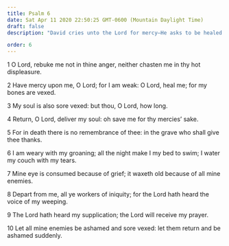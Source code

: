 ```yaml
---
title: Psalm 6
date: Sat Apr 11 2020 22:50:25 GMT-0600 (Mountain Daylight Time)
draft: false
description: "David cries unto the Lord for mercy—He asks to be healed and saved."

order: 6
---
```

    
1 O Lord, rebuke me not in thine anger, neither chasten me in thy hot displeasure.

2 Have mercy upon me, O Lord; for I am weak: O Lord, heal me; for my bones are vexed.

3 My soul is also sore vexed: but thou, O Lord, how long.

4 Return, O Lord, deliver my soul: oh save me for thy mercies’ sake.

5 For in death there is no remembrance of thee: in the grave who shall give thee thanks.

6 I am weary with my groaning; all the night make I my bed to swim; I water my couch with my tears.

7 Mine eye is consumed because of grief; it waxeth old because of all mine enemies.

8 Depart from me, all ye workers of iniquity; for the Lord hath heard the voice of my weeping.

9 The Lord hath heard my supplication; the Lord will receive my prayer.

10 Let all mine enemies be ashamed and sore vexed: let them return and be ashamed suddenly.
